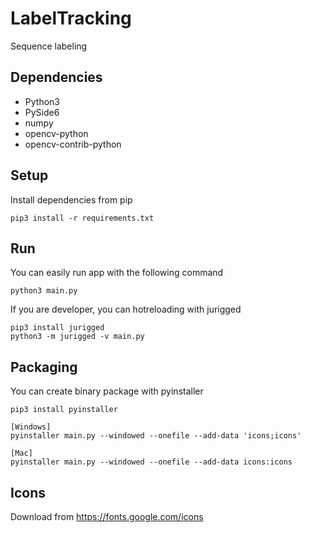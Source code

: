 # LabelTracking
Sequence labeling

## Dependencies
- Python3
- PySide6
- numpy
- opencv-python
- opencv-contrib-python

## Setup
Install dependencies from pip
```
pip3 install -r requirements.txt
```

## Run
You can easily run app with the following command
```
python3 main.py
```
If you are developer, you can hotreloading with jurigged
```
pip3 install jurigged
python3 -m jurigged -v main.py
```

## Packaging
You can create binary package with pyinstaller
```
pip3 install pyinstaller

[Windows]
pyinstaller main.py --windowed --onefile --add-data 'icons;icons'

[Mac]
pyinstaller main.py --windowed --onefile --add-data icons:icons
```

## Icons
Download from https://fonts.google.com/icons

